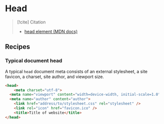 # Head

> [!cite] Citation
> 
> - [head element (MDN docs)](https://developer.mozilla.org/en-US/docs/Web/HTML/Element/head)


## Recipes

### Typical document head

A typical `head` document meta consists of an external stylesheet, a site favicon, a charset, site author, and viewport size.

```html
<head>
	<meta charset="utf-8">
  <meta name="viewport" content="width=device-width, initial-scale=1.0">
  <meta name="author" content="author">  
	<link href="address/to/stylesheet.css" rel="stylesheet" />
	<link rel="icon" href="favicon.ico" />
	<title>Title of website</title>
</head>
```
